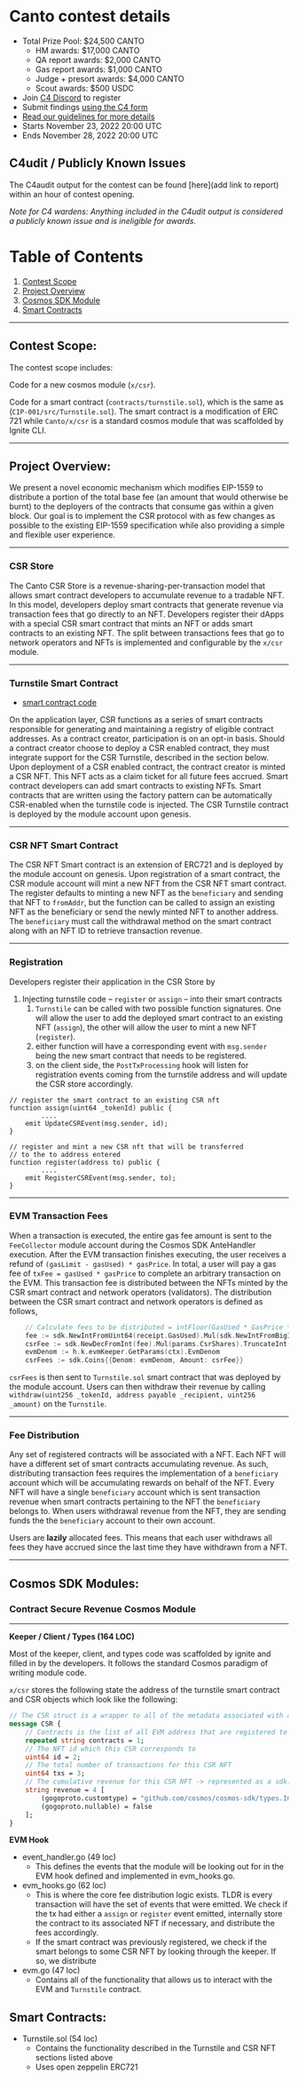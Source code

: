 # Canto contest details
- Total Prize Pool: $24,500 CANTO
  - HM awards: $17,000 CANTO
  - QA report awards: $2,000 CANTO
  - Gas report awards: $1,000 CANTO
  - Judge + presort awards: $4,000 CANTO
  - Scout awards: $500 USDC
- Join [C4 Discord](https://discord.gg/code4rena) to register
- Submit findings [using the C4 form](https://code4rena.com/contests/2022-11-canto-contest/submit)
- [Read our guidelines for more details](https://docs.code4rena.com/roles/wardens)
- Starts November 23, 2022 20:00 UTC
- Ends November 28, 2022 20:00 UTC

## C4udit / Publicly Known Issues

The C4audit output for the contest can be found [here](add link to report) within an hour of contest opening.

*Note for C4 wardens: Anything included in the C4udit output is considered a publicly known issue and is ineligible for awards.*

# Table of Contents

1. [Contest Scope](#contest-scope)
2. [Project Overview](#project-overview)
3. [Cosmos SDK Module](#cosmos-sdk-modules)
4. [Smart Contracts](#smart-contracts)

---

## Contest Scope:

The contest scope includes:

Code for a new cosmos module (`x/csr`).

Code for a smart contract (`contracts/turnstile.sol`), which is the same as (`CIP-001/src/Turnstile.sol`). The smart contract is a modification of ERC 721 while `Canto/x/csr` is a standard cosmos module that was scaffolded by Ignite CLI.

---

## Project Overview:

We present a novel economic mechanism which modifies EIP-1559 to distribute a portion of the total base fee (an amount that would otherwise be burnt) to the deployers of the contracts that consume gas within a given block.  Our goal is to implement the CSR protocol with as few changes as possible to the existing EIP-1559 specification while also providing a simple and flexible user experience.

---

### CSR Store

The Canto CSR Store is a revenue-sharing-per-transaction model that allows smart contract developers to accumulate revenue to a tradable NFT.  In this model, developers deploy smart contracts that generate revenue via transaction fees that go directly to an NFT. Developers register their dApps with a special CSR smart contract that mints an NFT or adds smart contracts to an existing NFT. The split between transactions fees that go to network operators and NFTs is implemented and configurable by the `x/csr` module.

---

### Turnstile Smart Contract

- [smart contract code](https://github.com/code-423n4/2022-11-canto/tree/add-readme/CIP-001)

On the application layer, CSR functions as a series of smart contracts responsible for generating and maintaining a registry of eligible contract addresses. As a contract creator, participation is on an opt-in basis. Should a contract creator choose to deploy a CSR enabled contract, they must integrate support for the CSR Turnstile, described in the section below. Upon deployment of a CSR enabled contract, the contract creator is minted a CSR NFT. This NFT acts as a claim ticket for all future fees accrued. Smart contract developers can add smart contracts to existing NFTs. Smart contracts that are written using the factory pattern can be automatically CSR-enabled when the turnstile code is injected. The CSR Turnstile contract is deployed by the module account upon genesis.

---

### CSR NFT Smart Contract

The CSR NFT Smart contract is an extension of ERC721 and is deployed by the module account on genesis. Upon registration of a smart contract, the CSR module account will mint a new NFT from the CSR NFT smart contract. The register defaults to minting a new NFT as the `beneficiary` and sending that NFT to `fromAddr`, but the function can be called to assign an existing NFT as the beneficiary or send the newly minted NFT to another address. The `beneficiary` must call the withdrawal method on the smart contract along with an NFT ID to retrieve transaction revenue.

---

### Registration

Developers register their application in the CSR Store by 

1. Injecting turnstile code – `register` or `assign` – into their smart contracts
    1. `Turnstile` can be called with two possible function signatures. One will allow the user to add the deployed smart contract to an existing NFT (`assign`), the other will allow the user to mint a new NFT (`register`).
    2. either function will have a corresponding event with `msg.sender` being the new smart contract that needs to be registered.
    3. on the client side, the `PostTxProcessing` hook will listen for registration events coming from the turnstile address and will update the CSR store accordingly.

```solidity
// register the smart contract to an existing CSR nft
function assign(uint64 _tokenId) public {
		....
    emit UpdateCSREvent(msg.sender, id);
}

// register and mint a new CSR nft that will be transferred 
// to the to address entered
function register(address to) public {
		....
    emit RegisterCSREvent(msg.sender, to);
}
```

---

### EVM Transaction Fees

When a transaction is executed, the entire gas fee amount is sent to the `FeeCollector` module account during the Cosmos SDK AnteHandler execution. After the EVM transaction finishes executing, the user receives a refund of `(gasLimit - gasUsed) * gasPrice`. In total, a user will pay a gas fee of `txFee = gasUsed * gasPrice` to complete an arbitrary transaction on the EVM. This transaction fee is distributed between the NFTs minted by the CSR smart contract and network operators (validators). The distribution between the CSR smart contract and network operators is defined as follows, 

```go
	// Calculate fees to be distributed = intFloor(GasUsed * GasPrice * csrShares)
	fee := sdk.NewIntFromUint64(receipt.GasUsed).Mul(sdk.NewIntFromBigInt(msg.GasPrice()))
	csrFee := sdk.NewDecFromInt(fee).Mul(params.CsrShares).TruncateInt()
	evmDenom := h.k.evmKeeper.GetParams(ctx).EvmDenom
	csrFees := sdk.Coins{{Denom: evmDenom, Amount: csrFee}}

```

`csrFees` is then sent to `Turnstile.sol` smart contract that was deployed by the module account. Users can then withdraw their revenue by calling `withdraw(uint256 _tokenId, address payable _recipient, uint256 _amount)` on the `Turnstile`.

---

### Fee Distribution

Any set of registered contracts will be associated with a NFT. Each NFT will have a different set of smart contracts accumulating revenue. As such, distributing transaction fees requires the implementation of a `beneficiary` account which will be accumulating rewards on behalf of the NFT. Every NFT will have a single `beneficiary` account which is sent transaction revenue when smart contracts pertaining to the NFT the `beneficiary` belongs to. When users withdrawal revenue from the NFT, they are sending funds the the `beneficiary` account to their own account.

Users are **lazily** allocated fees. This means that each user withdraws all fees they have accrued since the last time they have withdrawn from a NFT. 

----

## Cosmos SDK Modules:

### Contract Secure Revenue Cosmos Module

---

************Keeper / Client / Types (164 LOC)************

Most of the keeper, client, and types code was scaffolded by ignite and filled in by the developers. It follows the standard Cosmos paradigm of writing module code.

`x/csr` stores the following state the address of the turnstile smart contract and CSR objects which look like the following:

```protobuf
// The CSR struct is a wrapper to all of the metadata associated with a given CST NFT
message CSR {
    // Contracts is the list of all EVM address that are registered to this NFT
    repeated string contracts = 1;
    // The NFT id which this CSR corresponds to
    uint64 id = 2;
    // The total number of transactions for this CSR NFT
    uint64 txs = 3;
    // The cumulative revenue for this CSR NFT -> represented as a sdk.Int
    string revenue = 4 [
        (gogoproto.customtype) = "github.com/cosmos/cosmos-sdk/types.Int",
        (gogoproto.nullable) = false
    ];
}
```

****************EVM Hook****************

- event_handler.go (49 loc)
    - This defines the events that the module will be looking out for in the EVM hook defined and implemented in evm_hooks.go.
- evm_hooks.go (62 loc)
    - This is where the core fee distribution logic exists. TLDR is every transaction will have the set of events that were emitted. We check if the tx had either a `assign` or `register` event emitted, internally store the contract to its associated NFT if necessary, and distribute the fees accordingly.
    - If the smart contract was previously registered, we check if the smart belongs to some CSR NFT by looking through the keeper. If so, we distribute
- evm.go (47 loc)
    - Contains all of the functionality that allows us to interact with the EVM and `Turnstile` contract.

## Smart Contracts:

- Turnstile.sol (54 loc)
    - Contains the functionality described in the Turnstile and CSR NFT sections listed above
    - Uses open zeppelin ERC721
